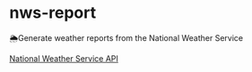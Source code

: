 # nws-report
🌦️Generate weather reports from the National Weather Service

[National Weather Service API](https://www.weather.gov/documentation/services-web-api)
